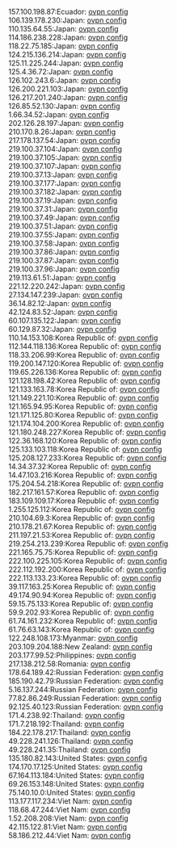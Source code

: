 157.100.198.87:Ecuador: [ovpn config](vpn/157_100_198_87.ovpn)  
106.139.178.230:Japan: [ovpn config](vpn/106_139_178_230.ovpn)  
110.135.64.55:Japan: [ovpn config](vpn/110_135_64_55.ovpn)  
114.186.238.228:Japan: [ovpn config](vpn/114_186_238_228.ovpn)  
118.22.75.185:Japan: [ovpn config](vpn/118_22_75_185.ovpn)  
124.215.136.214:Japan: [ovpn config](vpn/124_215_136_214.ovpn)  
125.11.225.244:Japan: [ovpn config](vpn/125_11_225_244.ovpn)  
125.4.36.72:Japan: [ovpn config](vpn/125_4_36_72.ovpn)  
126.102.243.6:Japan: [ovpn config](vpn/126_102_243_6.ovpn)  
126.200.221.103:Japan: [ovpn config](vpn/126_200_221_103.ovpn)  
126.217.201.240:Japan: [ovpn config](vpn/126_217_201_240.ovpn)  
126.85.52.130:Japan: [ovpn config](vpn/126_85_52_130.ovpn)  
1.66.34.52:Japan: [ovpn config](vpn/1_66_34_52.ovpn)  
202.126.28.197:Japan: [ovpn config](vpn/202_126_28_197.ovpn)  
210.170.8.26:Japan: [ovpn config](vpn/210_170_8_26.ovpn)  
217.178.137.54:Japan: [ovpn config](vpn/217_178_137_54.ovpn)  
219.100.37.104:Japan: [ovpn config](vpn/219_100_37_104.ovpn)  
219.100.37.105:Japan: [ovpn config](vpn/219_100_37_105.ovpn)  
219.100.37.107:Japan: [ovpn config](vpn/219_100_37_107.ovpn)  
219.100.37.13:Japan: [ovpn config](vpn/219_100_37_13.ovpn)  
219.100.37.177:Japan: [ovpn config](vpn/219_100_37_177.ovpn)  
219.100.37.182:Japan: [ovpn config](vpn/219_100_37_182.ovpn)  
219.100.37.19:Japan: [ovpn config](vpn/219_100_37_19.ovpn)  
219.100.37.31:Japan: [ovpn config](vpn/219_100_37_31.ovpn)  
219.100.37.49:Japan: [ovpn config](vpn/219_100_37_49.ovpn)  
219.100.37.51:Japan: [ovpn config](vpn/219_100_37_51.ovpn)  
219.100.37.55:Japan: [ovpn config](vpn/219_100_37_55.ovpn)  
219.100.37.58:Japan: [ovpn config](vpn/219_100_37_58.ovpn)  
219.100.37.86:Japan: [ovpn config](vpn/219_100_37_86.ovpn)  
219.100.37.87:Japan: [ovpn config](vpn/219_100_37_87.ovpn)  
219.100.37.96:Japan: [ovpn config](vpn/219_100_37_96.ovpn)  
219.113.61.51:Japan: [ovpn config](vpn/219_113_61_51.ovpn)  
221.12.220.242:Japan: [ovpn config](vpn/221_12_220_242.ovpn)  
27.134.147.239:Japan: [ovpn config](vpn/27_134_147_239.ovpn)  
36.14.82.12:Japan: [ovpn config](vpn/36_14_82_12.ovpn)  
42.124.83.52:Japan: [ovpn config](vpn/42_124_83_52.ovpn)  
60.107.135.122:Japan: [ovpn config](vpn/60_107_135_122.ovpn)  
60.129.87.32:Japan: [ovpn config](vpn/60_129_87_32.ovpn)  
110.14.153.108:Korea Republic of: [ovpn config](vpn/110_14_153_108.ovpn)  
112.144.118.136:Korea Republic of: [ovpn config](vpn/112_144_118_136.ovpn)  
118.33.206.99:Korea Republic of: [ovpn config](vpn/118_33_206_99.ovpn)  
119.200.147.120:Korea Republic of: [ovpn config](vpn/119_200_147_120.ovpn)  
119.65.226.136:Korea Republic of: [ovpn config](vpn/119_65_226_136.ovpn)  
121.128.198.42:Korea Republic of: [ovpn config](vpn/121_128_198_42.ovpn)  
121.133.163.78:Korea Republic of: [ovpn config](vpn/121_133_163_78.ovpn)  
121.149.221.10:Korea Republic of: [ovpn config](vpn/121_149_221_10.ovpn)  
121.165.94.95:Korea Republic of: [ovpn config](vpn/121_165_94_95.ovpn)  
121.171.125.80:Korea Republic of: [ovpn config](vpn/121_171_125_80.ovpn)  
121.174.104.200:Korea Republic of: [ovpn config](vpn/121_174_104_200.ovpn)  
121.180.248.227:Korea Republic of: [ovpn config](vpn/121_180_248_227.ovpn)  
122.36.168.120:Korea Republic of: [ovpn config](vpn/122_36_168_120.ovpn)  
125.133.103.118:Korea Republic of: [ovpn config](vpn/125_133_103_118.ovpn)  
125.208.127.233:Korea Republic of: [ovpn config](vpn/125_208_127_233.ovpn)  
14.34.37.32:Korea Republic of: [ovpn config](vpn/14_34_37_32.ovpn)  
14.47.103.216:Korea Republic of: [ovpn config](vpn/14_47_103_216.ovpn)  
175.204.54.218:Korea Republic of: [ovpn config](vpn/175_204_54_218.ovpn)  
182.217.161.57:Korea Republic of: [ovpn config](vpn/182_217_161_57.ovpn)  
183.109.109.17:Korea Republic of: [ovpn config](vpn/183_109_109_17.ovpn)  
1.255.125.112:Korea Republic of: [ovpn config](vpn/1_255_125_112.ovpn)  
210.104.69.3:Korea Republic of: [ovpn config](vpn/210_104_69_3.ovpn)  
210.178.21.67:Korea Republic of: [ovpn config](vpn/210_178_21_67.ovpn)  
211.197.21.53:Korea Republic of: [ovpn config](vpn/211_197_21_53.ovpn)  
219.254.213.239:Korea Republic of: [ovpn config](vpn/219_254_213_239.ovpn)  
221.165.75.75:Korea Republic of: [ovpn config](vpn/221_165_75_75.ovpn)  
222.100.225.105:Korea Republic of: [ovpn config](vpn/222_100_225_105.ovpn)  
222.112.192.200:Korea Republic of: [ovpn config](vpn/222_112_192_200.ovpn)  
222.113.133.23:Korea Republic of: [ovpn config](vpn/222_113_133_23.ovpn)  
39.117.163.25:Korea Republic of: [ovpn config](vpn/39_117_163_25.ovpn)  
49.174.90.94:Korea Republic of: [ovpn config](vpn/49_174_90_94.ovpn)  
59.15.75.133:Korea Republic of: [ovpn config](vpn/59_15_75_133.ovpn)  
59.9.202.93:Korea Republic of: [ovpn config](vpn/59_9_202_93.ovpn)  
61.74.161.232:Korea Republic of: [ovpn config](vpn/61_74_161_232.ovpn)  
61.76.63.143:Korea Republic of: [ovpn config](vpn/61_76_63_143.ovpn)  
122.248.108.173:Myanmar: [ovpn config](vpn/122_248_108_173.ovpn)  
203.109.204.188:New Zealand: [ovpn config](vpn/203_109_204_188.ovpn)  
203.177.99.52:Philippines: [ovpn config](vpn/203_177_99_52.ovpn)  
217.138.212.58:Romania: [ovpn config](vpn/217_138_212_58.ovpn)  
178.64.189.42:Russian Federation: [ovpn config](vpn/178_64_189_42.ovpn)  
185.190.42.79:Russian Federation: [ovpn config](vpn/185_190_42_79.ovpn)  
5.16.137.244:Russian Federation: [ovpn config](vpn/5_16_137_244.ovpn)  
77.82.86.249:Russian Federation: [ovpn config](vpn/77_82_86_249.ovpn)  
92.125.40.123:Russian Federation: [ovpn config](vpn/92_125_40_123.ovpn)  
171.4.238.92:Thailand: [ovpn config](vpn/171_4_238_92.ovpn)  
171.7.218.192:Thailand: [ovpn config](vpn/171_7_218_192.ovpn)  
184.22.178.217:Thailand: [ovpn config](vpn/184_22_178_217.ovpn)  
49.228.241.126:Thailand: [ovpn config](vpn/49_228_241_126.ovpn)  
49.228.241.35:Thailand: [ovpn config](vpn/49_228_241_35.ovpn)  
135.180.82.143:United States: [ovpn config](vpn/135_180_82_143.ovpn)  
174.170.17.125:United States: [ovpn config](vpn/174_170_17_125.ovpn)  
67.164.113.184:United States: [ovpn config](vpn/67_164_113_184.ovpn)  
69.26.153.148:United States: [ovpn config](vpn/69_26_153_148.ovpn)  
75.140.10.0:United States: [ovpn config](vpn/75_140_10_0.ovpn)  
113.177.117.234:Viet Nam: [ovpn config](vpn/113_177_117_234.ovpn)  
118.68.47.244:Viet Nam: [ovpn config](vpn/118_68_47_244.ovpn)  
1.52.208.208:Viet Nam: [ovpn config](vpn/1_52_208_208.ovpn)  
42.115.122.81:Viet Nam: [ovpn config](vpn/42_115_122_81.ovpn)  
58.186.212.44:Viet Nam: [ovpn config](vpn/58_186_212_44.ovpn)  
